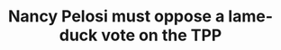 ---
layout: post
title: Nancy Pelosi must oppose a lame-duck vote on the TPP
screenshot_url: ./images/video-preview.png

text:

video-url: dKvSGeDnkXs
---